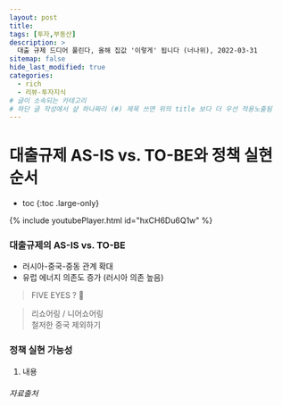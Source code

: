```yaml
---
layout: post
title: 
tags: [투자,부동산]
description: >
  대출 규제 드디어 풀린다, 올해 집값 '이렇게' 됩니다 (너나위), 2022-03-31
sitemap: false
hide_last_modified: true
categories:
  - rich
  - 리뷰-투자지식
# 글이 소속되는 카테고리  
# 하단 글 작성에서 샾 하나짜리 (#) 제목 쓰면 위의 title 보다 더 우선 적용노출됨  
---
```


# 대출규제 AS-IS vs. TO-BE와 정책 실현 순서

* toc
{:toc .large-only}

{% include youtubePlayer.html id="hxCH6Du6Q1w" %} 

### 대출규제의 AS-IS vs. TO-BE
- 러시아-중국-중동 관계 확대  
- 유럽 에너지 의존도 증가  (러시아 의존 높음)  

> FIVE EYES ? 👀  

> 리쇼어링 / 니어쇼어링  
> 철저한 중국 제외하기  

### 정책 실현 가능성  
1. 내용 

###### 자료출처  
